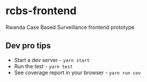 # rcbs-frontend
Rwanda Case Based Surveillance frontend prototype

## Dev pro tips

* Start a dev server - `yarn start`
* Run the test - `yarn test`
* See coverage report in your browser - `yarn run cov`
